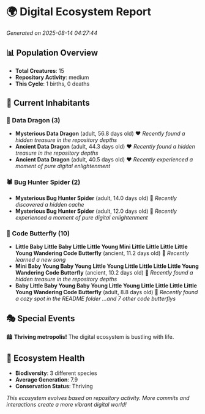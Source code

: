 # 🌍 Digital Ecosystem Report
*Generated on 2025-08-14 04:27:44*

## 📊 Population Overview
- **Total Creatures**: 15
- **Repository Activity**: medium
- **This Cycle**: 1 births, 0 deaths

## 👥 Current Inhabitants

### 🐉 Data Dragon (3)
- **Mysterious Data Dragon** (adult, 56.8 days old) ❤️
  *Recently found a hidden treasure in the repository depths*
- **Ancient Data Dragon** (adult, 44.3 days old) ❤️
  *Recently found a hidden treasure in the repository depths*
- **Ancient Data Dragon** (adult, 40.5 days old) ❤️
  *Recently experienced a moment of pure digital enlightenment*

### 🕷️ Bug Hunter Spider (2)
- **Mysterious Bug Hunter Spider** (adult, 14.0 days old) 💛
  *Recently discovered a hidden cache*
- **Mysterious Bug Hunter Spider** (adult, 12.0 days old) 💛
  *Recently experienced a moment of pure digital enlightenment*

### 🦋 Code Butterfly (10)
- **Little Baby Little Baby Little Little Young Mini Little Little Little Little Young Wandering Code Butterfly** (ancient, 11.2 days old) 💚
  *Recently learned a new song*
- **Mini Baby Young Baby Young Little Young Little Little Little Little Young Wandering Code Butterfly** (ancient, 10.2 days old) 💛
  *Recently found a hidden treasure in the repository depths*
- **Baby Little Baby Young Baby Young Little Young Little Little Little Little Young Wandering Code Butterfly** (adult, 8.8 days old) 💚
  *Recently found a cozy spot in the README folder*
  *...and 7 other code butterflys*

## 🎭 Special Events

🏙️ **Thriving metropolis!** The digital ecosystem is bustling with life.

## 🔬 Ecosystem Health
- **Biodiversity**: 3 different species
- **Average Generation**: 7.9
- **Conservation Status**: Thriving

*This ecosystem evolves based on repository activity. More commits and interactions create a more vibrant digital world!*